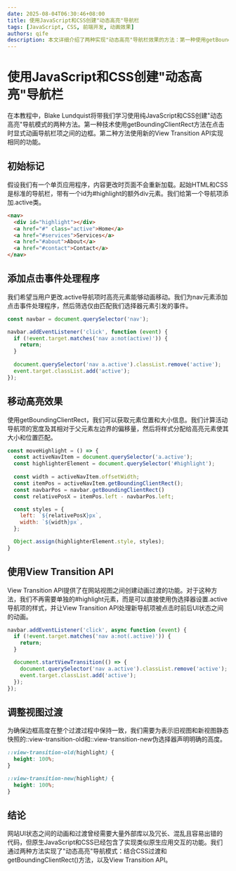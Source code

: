 ```yaml
---
date: 2025-08-04T06:30:46+08:00
title: 使用JavaScript和CSS创建"动态高亮"导航栏
tags: [JavaScript, CSS, 前端开发, 动画效果]
authors: qife
description: 本文详细介绍了两种实现"动态高亮"导航栏效果的方法：第一种使用getBoundingClientRect方法显式动画导航项边框；第二种利用新的View Transition API实现相同功能，代码更简洁高效。
---
```


# 使用JavaScript和CSS创建"动态高亮"导航栏

在本教程中，Blake Lundquist将带我们学习使用纯JavaScript和CSS创建"动态高亮"导航模式的两种方法。第一种技术使用getBoundingClientRect方法在点击时显式动画导航栏项之间的边框。第二种方法使用新的View Transition API实现相同的功能。

## 初始标记

假设我们有一个单页应用程序，内容更改时页面不会重新加载。起始HTML和CSS是标准的导航栏，带有一个id为#highlight的额外div元素。我们给第一个导航项添加.active类。

```html
<nav>
  <div id="highlight"></div>
  <a href="#" class="active">Home</a>
  <a href="#services">Services</a>
  <a href="#about">About</a>
  <a href="#contact">Contact</a>
</nav>
```

## 添加点击事件处理程序

我们希望当用户更改.active导航项时高亮元素能够动画移动。我们为nav元素添加点击事件处理程序，然后筛选仅由匹配我们选择器元素引发的事件。

```javascript
const navbar = document.querySelector('nav');

navbar.addEventListener('click', function (event) {
  if (!event.target.matches('nav a:not(active)')) {
    return;
  }
  
  document.querySelector('nav a.active').classList.remove('active');
  event.target.classList.add('active');
});
```

## 移动高亮效果

使用getBoundingClientRect，我们可以获取元素位置和大小信息。我们计算活动导航项的宽度及其相对于父元素左边界的偏移量，然后将样式分配给高亮元素使其大小和位置匹配。

```javascript
const moveHighlight = () => {
  const activeNavItem = document.querySelector('a.active');
  const highlighterElement = document.querySelector('#highlight');
  
  const width = activeNavItem.offsetWidth;
  const itemPos = activeNavItem.getBoundingClientRect();
  const navbarPos = navbar.getBoundingClientRect()
  const relativePosX = itemPos.left - navbarPos.left;

  const styles = {
    left: `${relativePosX}px`,
    width: `${width}px`,
  };

  Object.assign(highlighterElement.style, styles);
}
```

## 使用View Transition API

View Transition API提供了在网站视图之间创建动画过渡的功能。对于这种方法，我们不再需要单独的#highlight元素，而是可以直接使用伪选择器设置.active导航项的样式，并让View Transition API处理新导航项被点击时前后UI状态之间的动画。

```javascript
navbar.addEventListener('click', async function (event) {
  if (!event.target.matches('nav a:not(.active)')) {
    return;
  }

  document.startViewTransition(() => {
    document.querySelector('nav a.active').classList.remove('active');
    event.target.classList.add('active');
  });
});
```

## 调整视图过渡

为确保边框高度在整个过渡过程中保持一致，我们需要为表示旧视图和新视图静态快照的::view-transition-old和::view-transition-new伪选择器声明明确的高度。

```css
::view-transition-old(highlight) {
  height: 100%;
}

::view-transition-new(highlight) {
  height: 100%;
}
```

## 结论

网站UI状态之间的动画和过渡曾经需要大量外部库以及冗长、混乱且容易出错的代码，但原生JavaScript和CSS已经包含了实现类似原生应用交互的功能。我们通过两种方法实现了"动态高亮"导航模式：结合CSS过渡和getBoundingClientRect()方法，以及View Transition API。